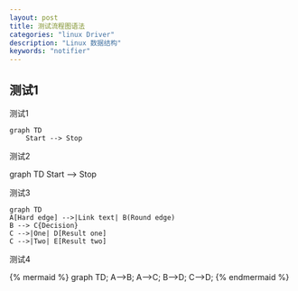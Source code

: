 ```yaml
---
layout: post
title: 测试流程图语法
categories: "linux Driver"
description: "Linux 数据结构"
keywords: "notifier"
---
```


## 测试1

测试1

```
graph TD
    Start --> Stop
```

测试2

graph TD
    Start --> Stop

测试3

```mermaid
graph TD
A[Hard edge] -->|Link text| B(Round edge)
B --> C{Decision}
C -->|One| D[Result one]
C -->|Two| E[Result two]
```

测试4

{% mermaid %}
graph TD;
    A-->B;
    A-->C;
    B-->D;
    C-->D;
{% endmermaid %}
